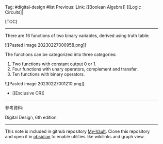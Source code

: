 Tag: #digital-design #list 
Previous: 
Link: [[Boolean Algebra]] [[Logic Circuits]]

[TOC]

---

There are 16 functions of two binary variables, derived using truth table:

![[Pasted image 20230227000958.png]]

The functions can be categorized into three categories:

1. Two functions with constant output 0 or 1.
2. Four functions with unary operators, complement and transfer.
3. Ten functions with binary operators.

![[Pasted image 20230227001210.png]]

- [[Exclusive OR]]

---

參考資料:

Digital Design, 6th edition

---

This note is included in github repository [My-Vault](https://github.com/LittleD3092/My-Vault.git). Clone this repository and open it in [obsidian](https://obsidian.md/) to enable utilities like wikilinks and graph view.